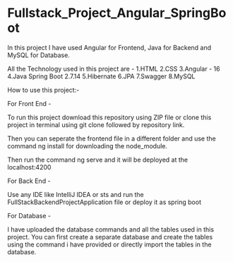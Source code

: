 # Fullstack_Project_Angular_SpringBoot

In this project I have used Angular for Frontend, Java for Backend and MySQL for Database.

All the Technology used in this project are - 
1.HTML 
2.CSS 
3.Angular - 16 
4.Java Spring Boot 2.7.14 
5.Hibernate 
6.JPA 
7.Swagger 
8.MySQL

How to use this project:-

For Front End -

To run this project download this repository using ZIP file or clone this project in terminal using git clone followed by repository link.

Then you can seperate the frontend file in a different folder and use the command ng install for downloading the node_module.

Then run the command ng serve and it will be deployed at the localhost:4200 

For Back End - 

Use any IDE like IntelliJ IDEA or sts and run the FullStackBackendProjectApplication file or deploy it as spring boot 

For Database -

I have uploaded the database commands and all the tables used in this project. You can first create a separate database and create the tables using the command i have provided or directly import the tables in the database. 
